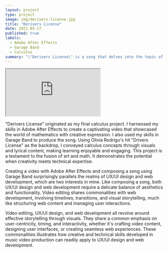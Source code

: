 ```yaml
---
layout: project
type: project
image: img/derivers-license.jpg
title: "Derivers License"
date: 2021-05-17
published: true
labels:
  - Adobe After Effects
  - Garage Band
  - Calculus
summary: "\"Derivers License\" is a song that delves into the topic of derivatives. It uses the melody of Olivia Rodrigo's hit song \"Drivers License\" to explore derivatives."
---
```



<iframe src="https://www.youtube.com/embed/A1G0Yn_G3fE" title="YouTube video" allowfullscreen></iframe>


"Derivers License" originated as my final calculus project. I harnessed my skills in Adobe After Effects to create a captivating video that showcased the world of mathematics with creative expression. I also used my skills in Garage Band to produce the song. Using Olivia Rodrigo's hit "Drivers License" as the backdrop, I conveyed calculus concepts through visuals and lyrical content, making learning enjoyable and engaging. This project is a testament to the fusion of art and math. It demonstrates the potential when creativity meets technical expertise.

Creating a video with Adobe After Effects and composing a song using Garage Band surprisingly parallels the realms of UX/UI design and web development, which are two interests in mine. Like composing a song, both UX/UI design and web development require a delicate balance of aesthetics and functionality. Video editing shares commonalities with web development, involving timelines, transitions, and visual storytelling, much like structuring web content and managing user interactions.

Video editing, UX/UI design, and web development all revolve around effective storytelling through visuals. They share a common emphasis on user-centricity, timing, and interactivity, whether it's crafting video content, designing user interfaces, or creating seamless web experiences. These commonalities illustrates how creative and technical skills developed in music video production can readily apply to UX/UI design and web development.
